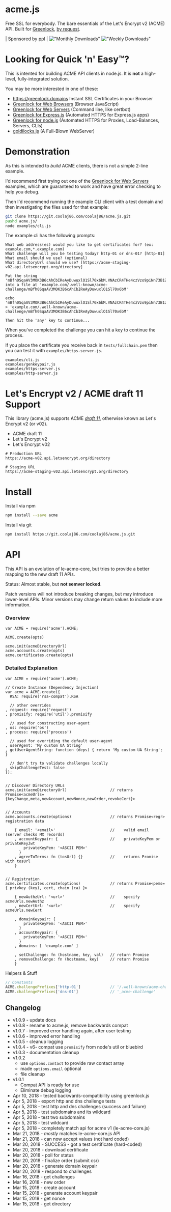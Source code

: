 acme.js
==========

Free SSL for everybody. The bare essentials of the Let's Encrypt v2 (ACME) API.
Built for [Greenlock](https://git.coolaj86.com/coolaj86/greenlock-express.js),
[by request](https://git.coolaj86.com/coolaj86/greenlock.js/issues/5#issuecomment-8).

| Sponsored by [ppl](https://ppl.family) |
!["Monthly Downloads"](https://img.shields.io/npm/dm/acme-v2.svg "Monthly Download Count can't be shown")
!["Weekly Downloads"](https://img.shields.io/npm/dw/acme-v2.svg "Weekly Download Count can't be shown")

Looking for Quick 'n' Easy&trade;?
=======

This is intented for building ACME API clients in node.js. It is **not** a high-level, fully-integrated solution.

You may be more interested in one of these:

* <https://greenlock.domains> Instant SSL Certificates in your Browser
* [Greenlock for Web Browsers](https://git.coolaj86.com/coolaj86/greenlock.html) (Browser JavaScript)
* [Greenlock for Web Servers](https://git.coolaj86.com/coolaj86/greenlock-cli.js) (Command line, like certbot)
* [Greenlock for Express.js](https://git.coolaj86.com/coolaj86/greenlock-express.js) (Automated HTTPS for Express.js apps)
* [Greenlock for node.js](https://git.coolaj86.com/coolaj86/greenlock.js) (Automated HTTPS for Proxies, Load-Balances, Servers, CLIs)
* [goldilocks.js](https://git.coolaj86.com/coolaj86/goldilocks.js) (A Full-Blown WebServer)

Demonstration
=============

As this is intended to *build* ACME clients, there is not a simple 2-line example.

I'd recommend first trying out one of the [Greenlock for Web Servers](https://git.coolaj86.com/coolaj86/greenlock-cli.js)
examples, which are guaranteed to work and have great error checking to help you debug.

Then I'd recommend running the example CLI client with a test domain and then investigating the files used for that example:

```bash
git clone https://git.coolaj86.com/coolaj86/acme.js.git
pushd acme.js/
node examples/cli.js
```

The example cli has the following prompts:

```
What web address(es) would you like to get certificates for? (ex: example.com,*.example.com)
What challenge will you be testing today? http-01 or dns-01? [http-01]
What email should we use? (optional)
What directoryUrl should we use? [https://acme-staging-v02.api.letsencrypt.org/directory]

Put the string 'mBfh0SqaAV3MOK3B6cAhCbIReAyDuwuxlO1Sl70x6bM.VNAzCR4THe4czVzo9piNn73B1ZXRLaB2CESwJfKkvRM' into a file at 'example.com/.well-known/acme-challenge/mBfh0SqaAV3MOK3B6cAhCbIReAyDuwuxlO1Sl70x6bM'

echo 'mBfh0SqaAV3MOK3B6cAhCbIReAyDuwuxlO1Sl70x6bM.VNAzCR4THe4czVzo9piNn73B1ZXRLaB2CESwJfKkvRM' > 'example.com/.well-known/acme-challenge/mBfh0SqaAV3MOK3B6cAhCbIReAyDuwuxlO1Sl70x6bM'

Then hit the 'any' key to continue...
```

When you've completed the challenge you can hit a key to continue the process.

If you place the certificate you receive back in `tests/fullchain.pem`
then you can test it with `examples/https-server.js`.

```
examples/cli.js
examples/genkeypair.js
examples/https-server.js
examples/http-server.js
```

Let's Encrypt v2 / ACME draft 11 Support
========

This library (acme.js) supports ACME [*draft 11*](https://tools.ietf.org/html/draft-ietf-acme-acme-11),
otherwise known as Let's Encrypt v2 (or v02).

  * ACME draft 11
  * Let's Encrypt v2
  * Let's Encrypt v02

```
# Production URL
https://acme-v02.api.letsencrypt.org/directory
```

```
# Staging URL
https://acme-staging-v02.api.letsencrypt.org/directory
```

Install
=======

Install via npm

```bash
npm install --save acme
```

Install via git

```bash
npm install https://git.coolaj86.com/coolaj86/acme.js.git
```

API
===

This API is an evolution of le-acme-core,
but tries to provide a better mapping to the new draft 11 APIs.

Status: Almost stable, but **not semver locked**.

Patch versions will not introduce breaking changes,
but may introduce lower-level APIs.
Minor versions may change return values to include more information.

### Overview

```
var ACME = require('acme').ACME;

ACME.create(opts)

acme.init(acmeDirectoryUrl)
acme.accounts.create(opts)
acme.certificates.create(opts)
```

### Detailed Explanation

```
var ACME = require('acme').ACME;

// Create Instance (Dependency Injection)
var acme = ACME.create({
  RSA: require('rsa-compat').RSA

  // other overrides
, request: require('request')
, promisify: require('util').promisify

  // used for constructing user-agent
, os: require('os')
, process: require('process')

  // used for overriding the default user-agent
, userAgent: 'My custom UA String'
, getUserAgentString: function (deps) { return 'My custom UA String'; }

  // don't try to validate challenges locally
, skipChallengeTest: false
});


// Discover Directory URLs
acme.init(acmeDirectoryUrl)                   // returns Promise<acmeUrls={keyChange,meta,newAccount,newNonce,newOrder,revokeCert}>


// Accounts
acme.accounts.create(options)                 // returns Promise<regr> registration data

    { email: '<email>'                        //    valid email (server checks MX records)
    , accountKeypair: {                       //    privateKeyPem or privateKeyJwt
        privateKeyPem: '<ASCII PEM>'
      }
    , agreeToTerms: fn (tosUrl) {}            //    returns Promise with tosUrl
    }


// Registration
acme.certificates.create(options)             // returns Promise<pems={ privkey (key), cert, chain (ca) }>

    { newAuthzUrl: '<url>'                    //    specify acmeUrls.newAuthz
    , newCertUrl: '<url>'                     //    specify acmeUrls.newCert

    , domainKeypair: {
        privateKeyPem: '<ASCII PEM>'
      }
    , accountKeypair: {
        privateKeyPem: '<ASCII PEM>'
      }
    , domains: [ 'example.com' ]

    , setChallenge: fn (hostname, key, val)   // return Promise
    , removeChallenge: fn (hostname, key)     // return Promise
    }
```

Helpers & Stuff

```javascript
// Constants
ACME.challengePrefixes['http-01']             // '/.well-known/acme-challenge'
ACME.challengePrefixes['dns-01']              // '_acme-challenge'
```

Changelog
---------

* v1.0.9 - update docs
* v1.0.8 - rename to acme.js, remove backwards compat
* v1.0.7 - improved error handling again, after user testing
* v1.0.6 - improved error handling
* v1.0.5 - cleanup logging
* v1.0.4 - v6- compat use `promisify` from node's util or bluebird
* v1.0.3 - documentation cleanup
* v1.0.2
  * use `options.contact` to provide raw contact array
  * made `options.email` optional
  * file cleanup
* v1.0.1
  * Compat API is ready for use
  * Eliminate debug logging
* Apr 10, 2018 - tested backwards-compatibility using greenlock.js
* Apr  5, 2018 - export http and dns challenge tests
* Apr  5, 2018 - test http and dns challenges (success and failure)
* Apr  5, 2018 - test subdomains and its wildcard
* Apr  5, 2018 - test two subdomains
* Apr  5, 2018 - test wildcard
* Apr  5, 2018 - completely match api for acme v1 (le-acme-core.js)
* Mar 21, 2018 - *mostly* matches le-acme-core.js API
* Mar 21, 2018 - can now accept values (not hard coded)
* Mar 20, 2018 - SUCCESS - got a test certificate (hard-coded)
* Mar 20, 2018 - download certificate
* Mar 20, 2018 - poll for status
* Mar 20, 2018 - finalize order (submit csr)
* Mar 20, 2018 - generate domain keypair
* Mar 20, 2018 - respond to challenges
* Mar 16, 2018 - get challenges
* Mar 16, 2018 - new order
* Mar 15, 2018 - create account
* Mar 15, 2018 - generate account keypair
* Mar 15, 2018 - get nonce
* Mar 15, 2018 - get directory
